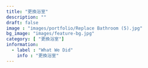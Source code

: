 ```yaml
---
title: "更換浴室"
description: ""
draft: false
image : "images/portfolio/Replace Bathroom (5).jpg"
bg_image: "images/feature-bg.jpg"
category: [ "更換浴室"]
information:
  - label : "What We Did"
    info : "更換浴室"
---
```



